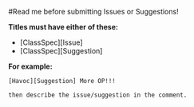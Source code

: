 #Read me before submitting Issues or Suggestions!

**Titles must have either of these:**


- [ClassSpec][Issue]
- [ClassSpec][Suggestion]

**For example:**
```
[Havoc][Suggestion] More OP!!!

then describe the issue/suggestion in the comment.
```
